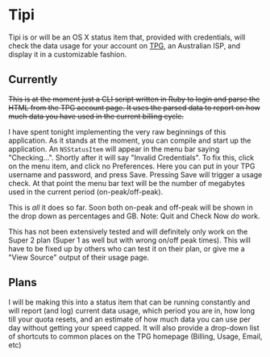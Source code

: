 # Tipi

Tipi is or will be an OS X status item that, provided with credentials, will check the data usage for your account on [TPG](http://www.tpg.com.au), an Australian ISP, and display it in a customizable fashion. 

## Currently

<strike>This is at the moment just a CLI script written in Ruby to login and parse the HTML from the TPG account page. It uses the parsed data to report on how much data you have used in the current billing cycle.</strike>

I have spent tonight implementing the very raw beginnings of this application. As it stands at the moment, you can compile and start up the application. An `NSStatusItem` will appear in the menu bar saying "Checking...". Shortly after it will say "Invalid Credentials". To fix this, click on the menu item, and click no Preferences. Here you can put in your TPG username and password, and press Save. Pressing Save will trigger a usage check. At that point the menu bar text will be the number of megabytes used in the current period (on-peak/off-peak).

This is *all* it does so far. Soon both on-peak and off-peak will be shown in the drop down as percentages and GB. Note: Quit and Check Now *do* work.

This has not been extensively tested and will definitely only work on the Super 2 plan (Super 1 as well but with wrong on/off peak times). This will have to be fixed up by others who can test it on their plan, or give me a "View Source" output of their usage page.

## Plans

I will be making this into a status item that can be running constantly and will report (and log) current data usage, which period you are in, how long till your quota resets, and an estimate of how much data you can use per day without getting your speed capped. It will also provide a drop-down list of shortcuts to common places on the TPG homepage (Billing, Usage, Email, etc)